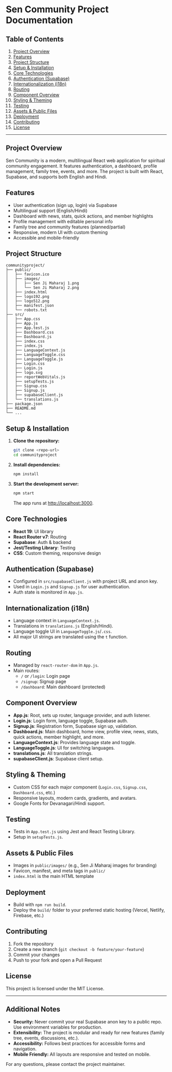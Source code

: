 # Sen Community Project Documentation

## Table of Contents
1. [Project Overview](#project-overview)
2. [Features](#features)
3. [Project Structure](#project-structure)
4. [Setup & Installation](#setup--installation)
5. [Core Technologies](#core-technologies)
6. [Authentication (Supabase)](#authentication-supabase)
7. [Internationalization (i18n)](#internationalization-i18n)
8. [Routing](#routing)
9. [Component Overview](#component-overview)
10. [Styling & Theming](#styling--theming)
11. [Testing](#testing)
12. [Assets & Public Files](#assets--public-files)
13. [Deployment](#deployment)
14. [Contributing](#contributing)
15. [License](#license)

---

## Project Overview
Sen Community is a modern, multilingual React web application for spiritual community engagement. It features authentication, a dashboard, profile management, family tree, events, and more. The project is built with React, Supabase, and supports both English and Hindi.

## Features
- User authentication (sign up, login) via Supabase
- Multilingual support (English/Hindi)
- Dashboard with news, stats, quick actions, and member highlights
- Profile management with editable personal info
- Family tree and community features (planned/partial)
- Responsive, modern UI with custom theming
- Accessible and mobile-friendly

## Project Structure
```
communityproject/
├── public/
│   ├── favicon.ico
│   ├── images/
│   │   ├── Sen Ji Maharaj 1.png
│   │   └── Sen Ji Maharaj 2.png
│   ├── index.html
│   ├── logo192.png
│   ├── logo512.png
│   ├── manifest.json
│   └── robots.txt
├── src/
│   ├── App.css
│   ├── App.js
│   ├── App.test.js
│   ├── Dashboard.css
│   ├── Dashboard.js
│   ├── index.css
│   ├── index.js
│   ├── LanguageContext.js
│   ├── LanguageToggle.css
│   ├── LanguageToggle.js
│   ├── Login.css
│   ├── Login.js
│   ├── logo.svg
│   ├── reportWebVitals.js
│   ├── setupTests.js
│   ├── Signup.css
│   ├── Signup.js
│   ├── supabaseClient.js
│   └── translations.js
├── package.json
├── README.md
└── ...
```

## Setup & Installation
1. **Clone the repository:**
   ```sh
   git clone <repo-url>
   cd communityproject
   ```
2. **Install dependencies:**
   ```sh
   npm install
   ```
3. **Start the development server:**
   ```sh
   npm start
   ```
   The app runs at [http://localhost:3000](http://localhost:3000).

## Core Technologies
- **React 19**: UI library
- **React Router v7**: Routing
- **Supabase**: Auth & backend
- **Jest/Testing Library**: Testing
- **CSS**: Custom theming, responsive design

## Authentication (Supabase)
- Configured in `src/supabaseClient.js` with project URL and anon key.
- Used in `Login.js` and `Signup.js` for user authentication.
- Auth state is monitored in `App.js`.

## Internationalization (i18n)
- Language context in `LanguageContext.js`.
- Translations in `translations.js` (English/Hindi).
- Language toggle UI in `LanguageToggle.js`/`.css`.
- All major UI strings are translated using the `t` function.

## Routing
- Managed by `react-router-dom` in `App.js`.
- Main routes:
  - `/` or `/login`: Login page
  - `/signup`: Signup page
  - `/dashboard`: Main dashboard (protected)

## Component Overview
- **App.js**: Root, sets up router, language provider, and auth listener.
- **Login.js**: Login form, language toggle, Supabase auth.
- **Signup.js**: Registration form, Supabase sign up, validation.
- **Dashboard.js**: Main dashboard, home view, profile view, news, stats, quick actions, member highlight, and more.
- **LanguageContext.js**: Provides language state and toggle.
- **LanguageToggle.js**: UI for switching languages.
- **translations.js**: All translation strings.
- **supabaseClient.js**: Supabase client setup.

## Styling & Theming
- Custom CSS for each major component (`Login.css`, `Signup.css`, `Dashboard.css`, etc.)
- Responsive layouts, modern cards, gradients, and avatars.
- Google Fonts for Devanagari/Hindi support.

## Testing
- Tests in `App.test.js` using Jest and React Testing Library.
- Setup in `setupTests.js`.

## Assets & Public Files
- Images in `public/images/` (e.g., Sen Ji Maharaj images for branding)
- Favicon, manifest, and meta tags in `public/`
- `index.html` is the main HTML template

## Deployment
- Build with `npm run build`.
- Deploy the `build/` folder to your preferred static hosting (Vercel, Netlify, Firebase, etc.)

## Contributing
1. Fork the repository
2. Create a new branch (`git checkout -b feature/your-feature`)
3. Commit your changes
4. Push to your fork and open a Pull Request

## License
This project is licensed under the MIT License.

---

## Additional Notes
- **Security:** Never commit your real Supabase anon key to a public repo. Use environment variables for production.
- **Extensibility:** The project is modular and ready for new features (family tree, events, discussions, etc.).
- **Accessibility:** Follows best practices for accessible forms and navigation.
- **Mobile Friendly:** All layouts are responsive and tested on mobile.

For any questions, please contact the project maintainer.
